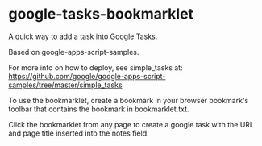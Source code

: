 # google-tasks-bookmarklet
A quick way to add a task into Google Tasks.

Based on google-apps-script-samples.

For more info on how to deploy, see simple_tasks at:
https://github.com/google/google-apps-script-samples/tree/master/simple_tasks

To use the bookmarklet, create a bookmark in your browser bookmark's toolbar
that contains the bookmark in bookmarklet.txt.

Click the bookmarklet from any page to create a google task with the URL
and page title inserted into the notes field.
